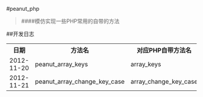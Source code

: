 #peanut_php
> ####模仿实现一些PHP常用的自带的方法

##开发日志
<table>
	<tr>
		<th>日期</th>
		<th>方法名</th>
		<th>对应PHP自带方法名</th>
	</tr>
	<tr>
		<td>2012-11-20</td>
		<td>peanut_array_keys</td>
		<td>array_keys</td>
	</tr>
	<tr>
		<td>2012-11-21</td>
		<td>peanut_array_change_key_case</td>
		<td>array_change_key_case</td>
	</tr>
</table>